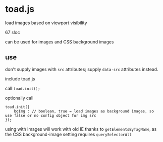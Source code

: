 toad.js
=======
load images based on viewport visibility

67 sloc

can be used for images and CSS background images

## use

don't supply images with `src` attributes; supply `data-src` attributes instead.

include toad.js

call `toad.init();`

optionally call 

    toad.init({
        bgImg : // boolean, true = load images as background images, so use false or no config object for img src 
    });


using with images will work with old IE thanks to `getElementsByTagName`, as the CSS background-image setting requires `querySelectorAll`
